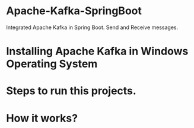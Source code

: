 # Apache-Kafka-SpringBoot
Integrated Apache Kafka in Spring Boot. Send and Receive messages.

# Installing Apache Kafka in Windows Operating System

# Steps to run this projects.

# How it works?
